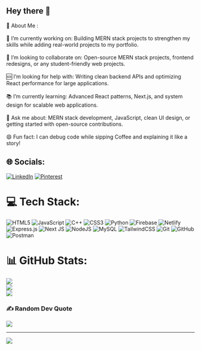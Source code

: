 ## Hey there 👋


🚀 About Me : <br><br>🌱 I’m currently working on: Building MERN stack projects to strengthen my skills while adding real-world projects to my portfolio.<br><br>🤝 I’m looking to collaborate on: Open-source MERN stack projects, frontend redesigns, or any student-friendly web projects.<br><br>🆘 I’m looking for help with: Writing clean backend APIs and optimizing React performance for large applications.<br><br>📚 I’m currently learning: Advanced React patterns, Next.js, and system design for scalable web applications.<br><br>💬 Ask me about: MERN stack development, JavaScript, clean UI design, or getting started with open-source contributions.<br><br>😄 Fun fact: I can debug code while sipping Coffee and explaining it like a story!


## 🌐 Socials:
[![LinkedIn](https://img.shields.io/badge/LinkedIn-%230077B5.svg?logo=linkedin&logoColor=white)](https://linkedin.com/in/jhansiranikhura) [![Pinterest](https://img.shields.io/badge/Pinterest-%23E60023.svg?logo=Pinterest&logoColor=white)](https://pinterest.com/Jhansssi) 

# 💻 Tech Stack:
![HTML5](https://img.shields.io/badge/html5-%23E34F26.svg?style=for-the-badge&logo=html5&logoColor=white) ![JavaScript](https://img.shields.io/badge/javascript-%23323330.svg?style=for-the-badge&logo=javascript&logoColor=%23F7DF1E) ![C++](https://img.shields.io/badge/c++-%2300599C.svg?style=for-the-badge&logo=c%2B%2B&logoColor=white) ![CSS3](https://img.shields.io/badge/css3-%231572B6.svg?style=for-the-badge&logo=css3&logoColor=white) ![Python](https://img.shields.io/badge/python-3670A0?style=for-the-badge&logo=python&logoColor=ffdd54) ![Firebase](https://img.shields.io/badge/firebase-%23039BE5.svg?style=for-the-badge&logo=firebase) ![Netlify](https://img.shields.io/badge/netlify-%23000000.svg?style=for-the-badge&logo=netlify&logoColor=#00C7B7) ![Express.js](https://img.shields.io/badge/express.js-%23404d59.svg?style=for-the-badge&logo=express&logoColor=%2361DAFB) ![Next JS](https://img.shields.io/badge/Next-black?style=for-the-badge&logo=next.js&logoColor=white) ![NodeJS](https://img.shields.io/badge/node.js-6DA55F?style=for-the-badge&logo=node.js&logoColor=white) ![MySQL](https://img.shields.io/badge/mysql-4479A1.svg?style=for-the-badge&logo=mysql&logoColor=white) ![TailwindCSS](https://img.shields.io/badge/tailwindcss-%2338B2AC.svg?style=for-the-badge&logo=tailwind-css&logoColor=white) ![Git](https://img.shields.io/badge/git-%23F05033.svg?style=for-the-badge&logo=git&logoColor=white) ![GitHub](https://img.shields.io/badge/github-%23121011.svg?style=for-the-badge&logo=github&logoColor=white) ![Postman](https://img.shields.io/badge/Postman-FF6C37?style=for-the-badge&logo=postman&logoColor=white)
# 📊 GitHub Stats:
![](https://github-readme-stats.vercel.app/api?username=jhansiranikhura&theme=dark&hide_border=true&include_all_commits=true&count_private=true)<br/>
![](https://nirzak-streak-stats.vercel.app/?user=jhansiranikhura&theme=dark&hide_border=true)<br/>
![](https://github-readme-stats.vercel.app/api/top-langs/?username=jhansiranikhura&theme=dark&hide_border=true&include_all_commits=true&count_private=true&layout=compact)

### ✍️ Random Dev Quote
![](https://quotes-github-readme.vercel.app/api?type=horizontal&theme=radical)

---
[![](https://visitcount.itsvg.in/api?id=jhansiranikhura&icon=0&color=0)](https://visitcount.itsvg.in)

